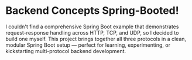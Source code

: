 # Backend Concepts Spring-Booted!
I couldn't find a comprehensive Spring Boot example that demonstrates request-response handling across HTTP, TCP, and UDP, so I decided to build one myself. This project brings together all three protocols in a clean, modular Spring Boot setup — perfect for learning, experimenting, or kickstarting multi-protocol backend development.
